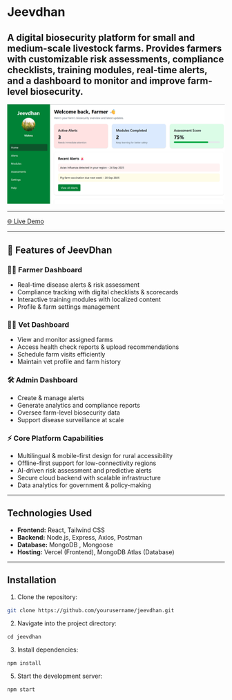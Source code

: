 # Jeevdhan

A digital biosecurity platform for small and medium-scale livestock farms. Provides farmers with customizable risk assessments, compliance checklists, training modules, real-time alerts, and a dashboard to monitor and improve farm-level biosecurity.
---

![JeevDhan Screenshot](assets/jeevdhan.png)

---

[🌐 Live Demo](https://jeevdhan.vercel.app/)

---
## 🚀 Features of JeevDhan

### 👨‍🌾 Farmer Dashboard
- Real-time disease alerts & risk assessment  
- Compliance tracking with digital checklists & scorecards  
- Interactive training modules with localized content  
- Profile & farm settings management  

### 👨‍⚕️ Vet Dashboard
- View and monitor assigned farms  
- Access health check reports & upload recommendations  
- Schedule farm visits efficiently  
- Maintain vet profile and farm history  

### 🛠️ Admin Dashboard
- Create & manage alerts  
- Generate analytics and compliance reports  
- Oversee farm-level biosecurity data  
- Support disease surveillance at scale  

### ⚡ Core Platform Capabilities
- Multilingual & mobile-first design for rural accessibility  
- Offline-first support for low-connectivity regions  
- AI-driven risk assessment and predictive alerts  
- Secure cloud backend with scalable infrastructure  
- Data analytics for government & policy-making  


---

## Technologies Used

- **Frontend:** React, Tailwind CSS 
- **Backend:** Node.js, Express, Axios, Postman
- **Database:** MongoDB , Mongoose
- **Hosting:** Vercel (Frontend), MongoDB Atlas (Database)

---

## Installation

1. Clone the repository:

```bash
git clone https://github.com/yourusername/jeevdhan.git
```

2. Navigate into the project directory:

```
cd jeevdhan
```
   
3. Install dependencies:

```
npm install
```
5. Start the development server:

```
npm start
```
